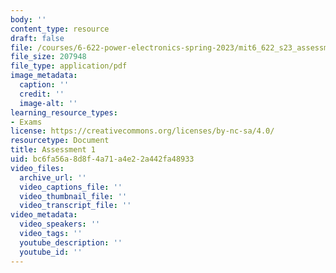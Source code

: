 ```yaml
---
body: ''
content_type: resource
draft: false
file: /courses/6-622-power-electronics-spring-2023/mit6_622_s23_assessment01.pdf
file_size: 207948
file_type: application/pdf
image_metadata:
  caption: ''
  credit: ''
  image-alt: ''
learning_resource_types:
- Exams
license: https://creativecommons.org/licenses/by-nc-sa/4.0/
resourcetype: Document
title: Assessment 1
uid: bc6fa56a-8d8f-4a71-a4e2-2a442fa48933
video_files:
  archive_url: ''
  video_captions_file: ''
  video_thumbnail_file: ''
  video_transcript_file: ''
video_metadata:
  video_speakers: ''
  video_tags: ''
  youtube_description: ''
  youtube_id: ''
---
```

